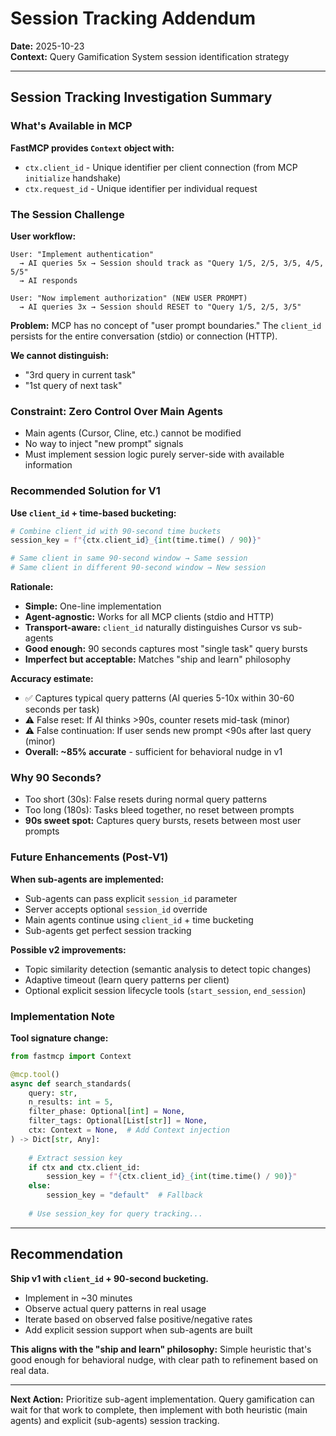 # Session Tracking Addendum

**Date:** 2025-10-23  
**Context:** Query Gamification System session identification strategy

---

## Session Tracking Investigation Summary

### What's Available in MCP

**FastMCP provides `Context` object with:**
- `ctx.client_id` - Unique identifier per client connection (from MCP `initialize` handshake)
- `ctx.request_id` - Unique identifier per individual request

### The Session Challenge

**User workflow:**
```
User: "Implement authentication"
  → AI queries 5x → Session should track as "Query 1/5, 2/5, 3/5, 4/5, 5/5"
  → AI responds

User: "Now implement authorization" (NEW USER PROMPT)
  → AI queries 3x → Session should RESET to "Query 1/5, 2/5, 3/5"
```

**Problem:** MCP has no concept of "user prompt boundaries." The `client_id` persists for the entire conversation (stdio) or connection (HTTP).

**We cannot distinguish:**
- "3rd query in current task"
- "1st query of next task"

### Constraint: Zero Control Over Main Agents

- Main agents (Cursor, Cline, etc.) cannot be modified
- No way to inject "new prompt" signals
- Must implement session logic purely server-side with available information

### Recommended Solution for V1

**Use `client_id` + time-based bucketing:**

```python
# Combine client_id with 90-second time buckets
session_key = f"{ctx.client_id}_{int(time.time() / 90)}"

# Same client in same 90-second window → Same session
# Same client in different 90-second window → New session
```

**Rationale:**
- **Simple:** One-line implementation
- **Agent-agnostic:** Works for all MCP clients (stdio and HTTP)
- **Transport-aware:** `client_id` naturally distinguishes Cursor vs sub-agents
- **Good enough:** 90 seconds captures most "single task" query bursts
- **Imperfect but acceptable:** Matches "ship and learn" philosophy

**Accuracy estimate:**
- ✅ Captures typical query patterns (AI queries 5-10x within 30-60 seconds per task)
- ⚠️ False reset: If AI thinks >90s, counter resets mid-task (minor)
- ⚠️ False continuation: If user sends new prompt <90s after last query (minor)
- **Overall: ~85% accurate** - sufficient for behavioral nudge in v1

### Why 90 Seconds?

- Too short (30s): False resets during normal query patterns
- Too long (180s): Tasks bleed together, no reset between prompts
- **90s sweet spot:** Captures query bursts, resets between most user prompts

### Future Enhancements (Post-V1)

**When sub-agents are implemented:**
- Sub-agents can pass explicit `session_id` parameter
- Server accepts optional `session_id` override
- Main agents continue using `client_id` + time bucketing
- Sub-agents get perfect session tracking

**Possible v2 improvements:**
- Topic similarity detection (semantic analysis to detect topic changes)
- Adaptive timeout (learn query patterns per client)
- Optional explicit session lifecycle tools (`start_session`, `end_session`)

### Implementation Note

**Tool signature change:**
```python
from fastmcp import Context

@mcp.tool()
async def search_standards(
    query: str,
    n_results: int = 5,
    filter_phase: Optional[int] = None,
    filter_tags: Optional[List[str]] = None,
    ctx: Context = None,  # Add Context injection
) -> Dict[str, Any]:
    
    # Extract session key
    if ctx and ctx.client_id:
        session_key = f"{ctx.client_id}_{int(time.time() / 90)}"
    else:
        session_key = "default"  # Fallback
    
    # Use session_key for query tracking...
```

---

## Recommendation

**Ship v1 with `client_id` + 90-second bucketing.**

- Implement in ~30 minutes
- Observe actual query patterns in real usage
- Iterate based on observed false positive/negative rates
- Add explicit session support when sub-agents are built

**This aligns with the "ship and learn" philosophy:** Simple heuristic that's good enough for behavioral nudge, with clear path to refinement based on real data.

---

**Next Action:** Prioritize sub-agent implementation. Query gamification can wait for that work to complete, then implement with both heuristic (main agents) and explicit (sub-agents) session tracking.

